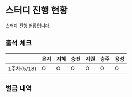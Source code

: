 # 스터디 진행 현황

스터디 진행 현황입니다.

## 출석 체크

|   |윤지|지혜|승진|지원|승주|용성|
|---|---|---|---|---|---|---|
|1주차(5/18)|O  |O  |O  |O  |O  |O  |

## 벌금 내역